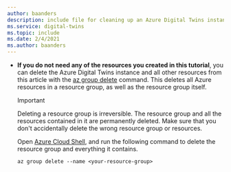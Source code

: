 ```yaml
---
author: baanders
description: include file for cleaning up an Azure Digital Twins instance
ms.service: digital-twins
ms.topic: include
ms.date: 2/4/2021
ms.author: baanders
---
```


* **If you do not need any of the resources you created in this tutorial**, you can delete the Azure Digital Twins instance and all other resources from this article with the [az group delete](/cli/azure/group#az_group_delete) command. This deletes all Azure resources in a resource group, as well as the resource group itself.
    
    > [!IMPORTANT]
    > Deleting a resource group is irreversible. The resource group and all the resources contained in it are permanently deleted. Make sure that you don't accidentally delete the wrong resource group or resources.
    
    Open [Azure Cloud Shell](https://shell.azure.com), and run the following command to delete the resource group and everything it contains.
    
    ```azurecli-interactive
    az group delete --name <your-resource-group>
    ```